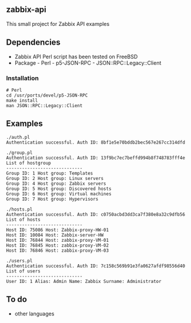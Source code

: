 ## zabbix-api

This small project for Zabbix API examples

## Dependencies

- Zabbix API Perl script has been tested on FreeBSD 
- Package - Perl - p5-JSON-RPC - JSON::RPC::Legacy::Client

### Installation

```console
# Perl
cd /usr/ports/devel/p5-JSON-RPC
make install
man JSON::RPC::Legacy::Client
```

## Examples

```console
./auth.pl
Authentication successful. Auth ID: 8bf1e5e70bddb2bec567e267cc314dfd
```

```console
./group.pl
Authentication successful. Auth ID: 13f9bc7ec7beffd994b8f748783fff4e
List of hostgroup
-----------------------------
Group ID: 1 Host group: Templates
Group ID: 2 Host group: Linux servers
Group ID: 4 Host group: Zabbix servers
Group ID: 5 Host group: Discovered hosts
Group ID: 6 Host group: Virtual machines
Group ID: 7 Host group: Hypervisors
```

```console
./hosts.pl
Authentication successful. Auth ID: c0750acbd3dd3ca7f380e8a32c9dfb56
List of hosts
-----------------------------
Host ID: 75086 Host: Zabbix-proxy-HW-01
Host ID: 10084 Host: Zabbix-server-HW
Host ID: 76844 Host: zabbix-proxy-VM-01
Host ID: 76845 Host: zabbix-proxy-VM-02
Host ID: 76846 Host: zabbix-proxy-VM-03
```

```console
./users.pl
Authentication successful. Auth ID: 7c158c569b91e3fa0627afdf98556d40
List of users
-----------------------------
User ID: 1 Alias: Admin Name: Zabbix Surname: Administrator
```

## To do

- other languages

